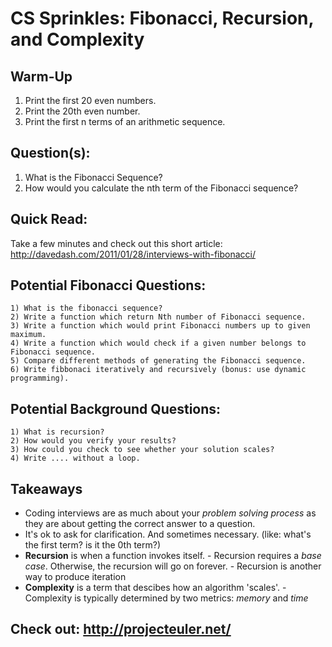 # CS Sprinkles: Fibonacci, Recursion, and Complexity

## Warm-Up
 1. Print the first 20 even numbers.
 2. Print the 20th even number. 
 3. Print the first n terms of an arithmetic sequence. 

## Question(s):
 1. What is the Fibonacci Sequence?
 2. How would you calculate the nth term of the Fibonacci sequence?

## Quick Read: 
Take a few minutes and check out this short article: http://davedash.com/2011/01/28/interviews-with-fibonacci/ 


## Potential Fibonacci Questions:

    1) What is the fibonacci sequence?
    2) Write a function which return Nth number of Fibonacci sequence.
    3) Write a function which would print Fibonacci numbers up to given maximum.
    4) Write a function which would check if a given number belongs to Fibonacci sequence.
    5) Compare different methods of generating the Fibonacci sequence. 
    6) Write fibbonaci iteratively and recursively (bonus: use dynamic programming).

## Potential Background Questions:
   
    1) What is recursion?
    2) How would you verify your results?
    3) How could you check to see whether your solution scales?
    4) Write .... without a loop.

## Takeaways

   - Coding interviews are as much about your *problem solving process* as they are about getting the correct answer to a question.
   - It's ok to ask for clarification. And sometimes necessary. (like: what's the first term? is it the 0th term?)
   - **Recursion** is when a function invokes itself. 
    -  Recursion requires a *base case*. Otherwise, the recursion will go on forever.
    -  Recursion is another way to produce iteration
   - **Complexity** is a term that descibes how an algorithm 'scales'.
    -  Complexity is typically determined by two metrics: *memory* and *time* 

## Check out: http://projecteuler.net/
